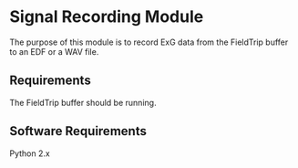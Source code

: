 # Signal Recording Module

The purpose of this module is to record ExG data from the FieldTrip buffer to an EDF or a WAV file.

## Requirements

The FieldTrip buffer should be running.

## Software Requirements

Python 2.x
